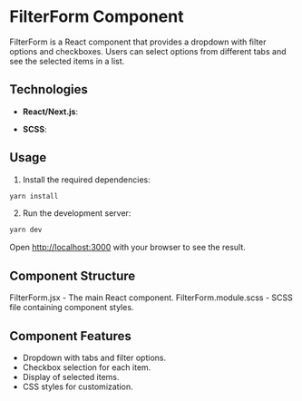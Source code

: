 # FilterForm Component

FilterForm is a React component that provides a dropdown with filter options and checkboxes. Users can select options from different tabs and see the selected items in a list.

## Technologies

- **React/Next.js**: 

- **SCSS**:

## Usage

1. Install the required dependencies:

```bash
yarn install
```

2. Run the development server:

```bash
yarn dev
```

Open [http://localhost:3000](http://localhost:3000) with your browser to see the result.

##  Component Structure

FilterForm.jsx - The main React component.
FilterForm.module.scss - SCSS file containing component styles.

## Component Features

- Dropdown with tabs and filter options.
- Checkbox selection for each item.
- Display of selected items.
- CSS styles for customization.

